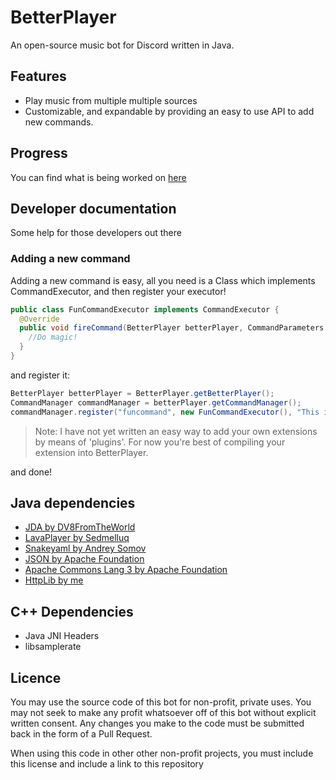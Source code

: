 # BetterPlayer
An open-source music bot for Discord written in Java.

## Features
- Play music from multiple multiple sources
- Customizable, and expandable by providing an easy to use API to add new commands.

## Progress
You can find what is being worked on [here](https://trello.com/b/2n8vzaSp/betterplayer)

## Developer documentation
Some help for those developers out there

### Adding a new command
Adding a new command is easy, all you need is a Class which implements CommandExecutor, and then register your executor!
```java
public class FunCommandExecutor implements CommandExecutor {
  @Override
  public void fireCommand(BetterPlayer betterPlayer, CommandParameters parameters) {
    //Do magic!
  }
}
```
and register it:
```java
BetterPlayer betterPlayer = BetterPlayer.getBetterPlayer();
CommandManager commandManager = betterPlayer.getCommandManager();
commandManager.register("funcommand", new FunCommandExecutor(), "This is a fun command!");
```
>Note: I have not yet written an easy way to add your own extensions by means of 'plugins'. For now you're best of compiling your extension into BetterPlayer.

and done!

## Java dependencies
- [JDA by DV8FromTheWorld](https://github.com/DV8FromTheWorld/JDA)
- [LavaPlayer by Sedmelluq](https://github.com/sedmelluq/lavaplayer)
- [Snakeyaml by Andrey Somov](https://bitbucket.org/asomov/snakeyaml/src/master/)
- [JSON by Apache Foundation](https://mvnrepository.com/artifact/org.json/json)
- [Apache Commons Lang 3 by Apache Foundation](https://commons.apache.org/proper/commons-lang/)
- [HttpLib by me](https://github.com/TheDutchMC/HttpLib)

## C++ Dependencies
- Java JNI Headers
- libsamplerate

## Licence
You may use the source code of this bot for non-profit, private uses. You may not seek to make any profit whatsoever off of this bot without explicit written consent. Any changes you make to the code must be submitted back in the form of a Pull Request.

When using this code in other other non-profit projects, you must include this license and include a link to this repository
